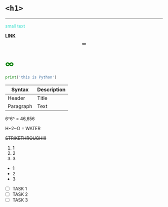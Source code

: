 
# `<h1>`

---

<p style="color: turquoise; ">small text<p>         

[**LINK**](https://www.programiz.com/python-programming/online-compiler/ "Python Compiler")      
$$  
\infty  
$$  

<h1 style="color: green;">∞</h1>  

```python
print('this is Python')
```
| Syntax | Description |    
| ----------- | ----------- |   
| Header | Title |  
| Paragraph | Text |  

6^6^ = 46,656   

H~2~O = WATER                       

~~STRIKETHROUGH!!!~~    

1. 1
2. 2
3. 3

* 1
* 2
* 3

- [ ] TASK 1
- [ ] TASK 2
- [ ] TASK 3